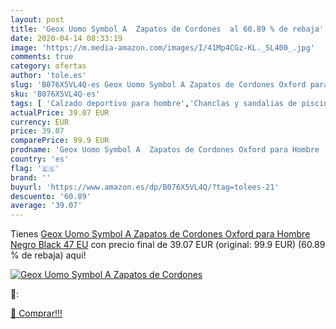 ```yaml
---
layout: post
title: 'Geox Uomo Symbol A  Zapatos de Cordones  al 60.89 % de rebaja'
date: 2020-04-14 08:33:19
image: 'https://m.media-amazon.com/images/I/41Mp4CGz-KL._SL400_.jpg'
comments: true
category: ofertas
author: 'tole.es'
slug: 'B076X5VL4Q-es Geox Uomo Symbol A Zapatos de Cordones Oxford para Hombre...'
sku: 'B076X5VL4Q-es'
tags: [ 'Calzado deportivo para hombre','Chanclas y sandalias de piscina para hombre','Sandalias de vestir para hombre','Zapatillas y calzado deportivo para hombre','Zapatos','Zapatos para hombre','Zapatos y complementos','zapatos', ]
actualPrice: 39.07 EUR
currency: EUR
price: 39.07
comparePrice: 99.9 EUR
prodname: 'Geox Uomo Symbol A  Zapatos de Cordones Oxford para Hombre  Negro  Black   47 EU'
country: 'es'
flag: '🇪🇸'
brand: ''
buyurl: 'https://www.amazon.es/dp/B076X5VL4Q/?tag=tolees-21'
descuento: '60.89'
average: '39.07'
---
```


Tienes [Geox Uomo Symbol A  Zapatos de Cordones Oxford para Hombre  Negro  Black   47 EU](https://www.amazon.es/dp/B076X5VL4Q/?tag=tolees-21) con precio final de  39.07 EUR (original: 99.9 EUR) (60.89 %  de rebaja) aqui!

[![Geox Uomo Symbol A  Zapatos de Cordones ](https://m.media-amazon.com/images/I/41Mp4CGz-KL._SL400_.jpg)](https://www.amazon.es/dp/B076X5VL4Q/?tag=tolees-21)

🔎:


[🛒 Comprar!!!](https://www.amazon.es/dp/B076X5VL4Q/?tag=tolees-21)
